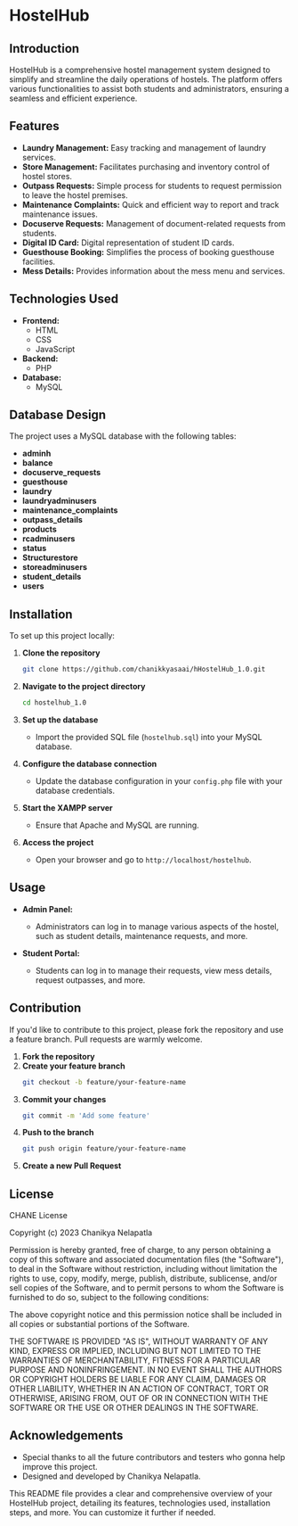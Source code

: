 # HostelHub

## Introduction
HostelHub is a comprehensive hostel management system designed to simplify and streamline the daily operations of hostels. The platform offers various functionalities to assist both students and administrators, ensuring a seamless and efficient experience.

## Features
- **Laundry Management:** Easy tracking and management of laundry services.
- **Store Management:** Facilitates purchasing and inventory control of hostel stores.
- **Outpass Requests:** Simple process for students to request permission to leave the hostel premises.
- **Maintenance Complaints:** Quick and efficient way to report and track maintenance issues.
- **Docuserve Requests:** Management of document-related requests from students.
- **Digital ID Card:** Digital representation of student ID cards.
- **Guesthouse Booking:** Simplifies the process of booking guesthouse facilities.
- **Mess Details:** Provides information about the mess menu and services.

## Technologies Used
- **Frontend:**
  - HTML
  - CSS
  - JavaScript
- **Backend:**
  - PHP
- **Database:**
  - MySQL


## Database Design
The project uses a MySQL database with the following tables:

- **adminh**
- **balance**
- **docuserve_requests**
- **guesthouse**
- **laundry**
- **laundryadminusers**
- **maintenance_complaints**
- **outpass_details**
- **products**
- **rcadminusers**
- **status**
- **Structurestore**
- **storeadminusers**
- **student_details**
- **users**

## Installation
To set up this project locally:

1. **Clone the repository**
   ```sh
   git clone https://github.com/chanikkyasaai/hHostelHub_1.0.git
   ```
2. **Navigate to the project directory**
   ```sh
   cd hostelhub_1.0
   ```
3. **Set up the database**
   - Import the provided SQL file (`hostelhub.sql`) into your MySQL database.

4. **Configure the database connection**
   - Update the database configuration in your `config.php` file with your database credentials.

5. **Start the XAMPP server**
   - Ensure that Apache and MySQL are running.

6. **Access the project**
   - Open your browser and go to `http://localhost/hostelhub`.

## Usage
- **Admin Panel:**
  - Administrators can log in to manage various aspects of the hostel, such as student details, maintenance requests, and more.

- **Student Portal:**
  - Students can log in to manage their requests, view mess details, request outpasses, and more.

## Contribution
If you'd like to contribute to this project, please fork the repository and use a feature branch. Pull requests are warmly welcome.

1. **Fork the repository**
2. **Create your feature branch**
   ```sh
   git checkout -b feature/your-feature-name
   ```
3. **Commit your changes**
   ```sh
   git commit -m 'Add some feature'
   ```
4. **Push to the branch**
   ```sh
   git push origin feature/your-feature-name
   ```
5. **Create a new Pull Request**

## License
CHANE License

Copyright (c) 2023 Chanikya Nelapatla

Permission is hereby granted, free of charge, to any person obtaining a copy
of this software and associated documentation files (the "Software"), to deal
in the Software without restriction, including without limitation the rights
to use, copy, modify, merge, publish, distribute, sublicense, and/or sell
copies of the Software, and to permit persons to whom the Software is
furnished to do so, subject to the following conditions:

The above copyright notice and this permission notice shall be included in all
copies or substantial portions of the Software.

THE SOFTWARE IS PROVIDED "AS IS", WITHOUT WARRANTY OF ANY KIND, EXPRESS OR
IMPLIED, INCLUDING BUT NOT LIMITED TO THE WARRANTIES OF MERCHANTABILITY,
FITNESS FOR A PARTICULAR PURPOSE AND NONINFRINGEMENT. IN NO EVENT SHALL THE
AUTHORS OR COPYRIGHT HOLDERS BE LIABLE FOR ANY CLAIM, DAMAGES OR OTHER
LIABILITY, WHETHER IN AN ACTION OF CONTRACT, TORT OR OTHERWISE, ARISING FROM,
OUT OF OR IN CONNECTION WITH THE SOFTWARE OR THE USE OR OTHER DEALINGS IN THE
SOFTWARE.


## Acknowledgements
- Special thanks to all the future contributors and testers who gonna help improve this project.
- Designed and developed by Chanikya Nelapatla.


This README file provides a clear and comprehensive overview of your HostelHub project, detailing its features, technologies used, installation steps, and more. You can customize it further if needed.
